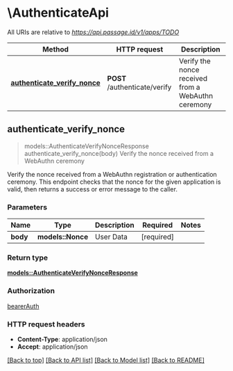 # \AuthenticateApi

All URIs are relative to *https://api.passage.id/v1/apps/TODO*

Method | HTTP request | Description
------------- | ------------- | -------------
[**authenticate_verify_nonce**](AuthenticateApi.md#authenticate_verify_nonce) | **POST** /authenticate/verify | Verify the nonce received from a WebAuthn ceremony



## authenticate_verify_nonce

> models::AuthenticateVerifyNonceResponse authenticate_verify_nonce(body)
Verify the nonce received from a WebAuthn ceremony

Verify the nonce received from a WebAuthn registration or authentication ceremony. This endpoint checks that the nonce for the given application is valid, then returns a success or error message to the caller.

### Parameters


Name | Type | Description  | Required | Notes
------------- | ------------- | ------------- | ------------- | -------------
**body** | **models::Nonce** | User Data | [required] |

### Return type

[**models::AuthenticateVerifyNonceResponse**](AuthenticateVerifyNonceResponse.md)

### Authorization

[bearerAuth](../README.md#bearerAuth)

### HTTP request headers

- **Content-Type**: application/json
- **Accept**: application/json

[[Back to top]](#) [[Back to API list]](../README.md#documentation-for-api-endpoints) [[Back to Model list]](../README.md#documentation-for-models) [[Back to README]](../README.md)

